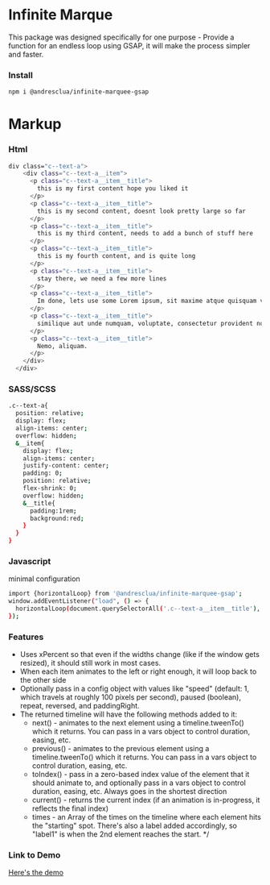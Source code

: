 # Infinite Marque
This package was designed specifically for one purpose - Provide a function for an endless loop using GSAP, it will make the process simpler and faster.

### Install
```sh
npm i @andresclua/infinite-marquee-gsap
```

# Markup

### Html
```sh
div class="c--text-a">
    <div class="c--text-a__item">
      <p class="c--text-a__item__title">
        this is my first content hope you liked it
      </p>  
      <p class="c--text-a__item__title">
        this is my second content, doesnt look pretty large so far
      </p>  
      <p class="c--text-a__item__title">
        this is my third content, needs to add a bunch of stuff here
      </p>  
      <p class="c--text-a__item__title">
        this is my fourth content, and is quite long
      </p>  
      <p class="c--text-a__item__title">
        stay there, we need a few more lines
      </p>  
      <p class="c--text-a__item__title">
        Im done, lets use some Lorem ipsum, sit maxime atque quisquam voluptatum accusantium.
      </p>
      <p class="c--text-a__item__title">
        similique aut unde numquam, voluptate, consectetur provident nostrum,
      </p>
      <p class="c--text-a__item__title">
        Nemo, aliquam.
      </p> 
    </div>
  </div>
```

### SASS/SCSS
```sh
.c--text-a{
  position: relative;
  display: flex;
  align-items: center;
  overflow: hidden;
  &__item{
    display: flex;
    align-items: center;
    justify-content: center;
    padding: 0;
    position: relative;
    flex-shrink: 0;
    overflow: hidden;
    &__title{
      padding:1rem;
      background:red;
    }
  }
}
```

### Javascript
minimal configuration
```sh
import {horizontalLoop} from '@andresclua/infinite-marquee-gsap';
window.addEventListener("load", () => {
  horizontalLoop(document.querySelectorAll('.c--text-a__item__title'),  {paused: false,repeat:-1});
});
```


### Features
 - Uses xPercent so that even if the widths change (like if the window gets resized), it should still work in most cases.
 - When each item animates to the left or right enough, it will loop back to the other side
 - Optionally pass in a config object with values like "speed" (default: 1, which travels at roughly 100 pixels per second), paused (boolean),  repeat, reversed, and paddingRight.
 - The returned timeline will have the following methods added to it:
   - next() - animates to the next element using a timeline.tweenTo() which it returns. You can pass in a vars object to control duration, easing, etc.
   - previous() - animates to the previous element using a timeline.tweenTo() which it returns. You can pass in a vars object to control duration, easing, etc.
   - toIndex() - pass in a zero-based index value of the element that it should animate to, and optionally pass in a vars object to control duration, easing, etc. Always goes in the shortest direction
   - current() - returns the current index (if an animation is in-progress, it reflects the final index)
   - times - an Array of the times on the timeline where each element hits the "starting" spot. There's also a label added accordingly, so "label1" is when the 2nd element reaches the start.
 */


### Link to Demo
[Here's the demo](https://andresclua.github.io/infinite-marquee/) 


